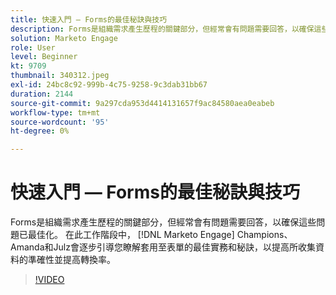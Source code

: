 ```yaml
---
title: 快速入門 — Forms的最佳秘訣與技巧
description: Forms是組織需求產生歷程的關鍵部分，但經常會有問題需要回答，以確保這些問題已最佳化。
solution: Marketo Engage
role: User
level: Beginner
kt: 9709
thumbnail: 340312.jpeg
exl-id: 24bc8c92-999b-4c75-9258-9c3dab31bb67
duration: 2144
source-git-commit: 9a297cda953d4414131657f9ac84580aea0eabeb
workflow-type: tm+mt
source-wordcount: '95'
ht-degree: 0%

---
```


# 快速入門 — Forms的最佳秘訣與技巧

Forms是組織需求產生歷程的關鍵部分，但經常會有問題需要回答，以確保這些問題已最佳化。 在此工作階段中， [!DNL Marketo Engage] Champions、Amanda和Julz會逐步引導您瞭解套用至表單的最佳實務和秘訣，以提高所收集資料的準確性並提高轉換率。

>[!VIDEO](https://video.tv.adobe.com/v/340312/?quality=12&learn=on)
